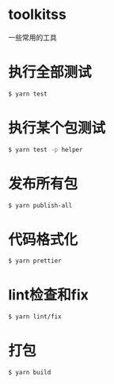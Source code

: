 # toolkitss

一些常用的工具

# 执行全部测试

```sh
$ yarn test
```

# 执行某个包测试

```sh
$ yarn test -p helper
```

# 发布所有包

```sh
$ yarn publish-all
```

# 代码格式化

```sh
$ yarn prettier
```

# lint检查和fix

```sh
$ yarn lint/fix
```

# 打包

```sh
$ yarn build
```
